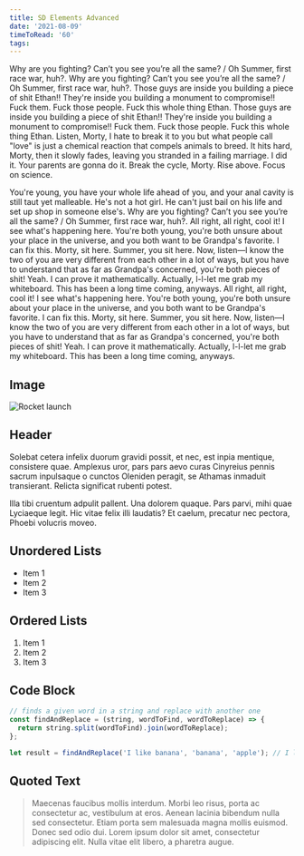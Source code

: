 ```yaml
---
title: SD Elements Advanced
date: '2021-08-09'
timeToRead: '60'
tags:
---
```


Why are you fighting? Can’t you see you’re all the same? / Oh Summer, first race war, huh?. Why are you fighting? Can’t you see you’re all the same? / Oh Summer, first race war, huh?. Those guys are inside you building a piece of shit Ethan!! They're inside you building a monument to compromise!! Fuck them. Fuck those people. Fuck this whole thing Ethan. Those guys are inside you building a piece of shit Ethan!! They're inside you building a monument to compromise!! Fuck them. Fuck those people. Fuck this whole thing Ethan. Listen, Morty, I hate to break it to you but what people call "love" is just a chemical reaction that compels animals to breed. It hits hard, Morty, then it slowly fades, leaving you stranded in a failing marriage. I did it. Your parents are gonna do it. Break the cycle, Morty. Rise above. Focus on science.

You're young, you have your whole life ahead of you, and your anal cavity is still taut yet malleable. He's not a hot girl. He can't just bail on his life and set up shop in someone else's. Why are you fighting? Can’t you see you’re all the same? / Oh Summer, first race war, huh?. All right, all right, cool it! I see what's happening here. You're both young, you're both unsure about your place in the universe, and you both want to be Grandpa's favorite. I can fix this. Morty, sit here. Summer, you sit here. Now, listen—I know the two of you are very different from each other in a lot of ways, but you have to understand that as far as Grandpa's concerned, you're both pieces of shit! Yeah. I can prove it mathematically. Actually, l-l-let me grab my whiteboard. This has been a long time coming, anyways. All right, all right, cool it! I see what's happening here. You're both young, you're both unsure about your place in the universe, and you both want to be Grandpa's favorite. I can fix this. Morty, sit here. Summer, you sit here. Now, listen—I know the two of you are very different from each other in a lot of ways, but you have to understand that as far as Grandpa's concerned, you're both pieces of shit! Yeah. I can prove it mathematically. Actually, l-l-let me grab my whiteboard. This has been a long time coming, anyways.

## Image

![Rocket launch](/media/rocket.jpg)

## Header

Solebat cetera infelix duorum gravidi possit, et nec, est inpia mentique, consistere quae. Amplexus uror, pars pars aevo curas Cinyreius
pennis sacrum inpulsaque o cunctos Oleniden peragit, se Athamas inmaduit
transierant. Relicta significat rubenti potest.

Illa tibi cruentum adpulit pallent. Una dolorem quaque. Pars parvi, mihi quae
Lyciaeque legit. Hic vitae felix illi laudatis? Et caelum, precatur nec pectora,
Phoebi volucris moveo.

## Unordered Lists

- Item 1
- Item 2
- Item 3

## Ordered Lists

1. Item 1
2. Item 2
3. Item 3

## Code Block

```javascript
// finds a given word in a string and replace with another one
const findAndReplace = (string, wordToFind, wordToReplace) => {
  return string.split(wordToFind).join(wordToReplace);
};

let result = findAndReplace('I like banana', 'banana', 'apple'); // I like apple
```

## Quoted Text

> Maecenas faucibus mollis interdum. Morbi leo risus, porta ac consectetur ac, vestibulum at eros. Aenean lacinia bibendum nulla sed consectetur. Etiam porta sem malesuada magna mollis euismod. Donec sed odio dui. Lorem ipsum dolor sit amet, consectetur adipiscing elit. Nulla vitae elit libero, a pharetra augue.
